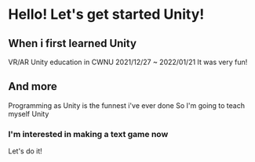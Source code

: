 # Hello! Let's get started Unity!

## When i first learned Unity
VR/AR Unity education in CWNU
2021/12/27 ~ 2022/01/21
It was very fun!

## And more
Programming as Unity is the funnest i've ever done
So I'm going to teach myself Unity

### I'm interested in making a text game now
Let's do it!
